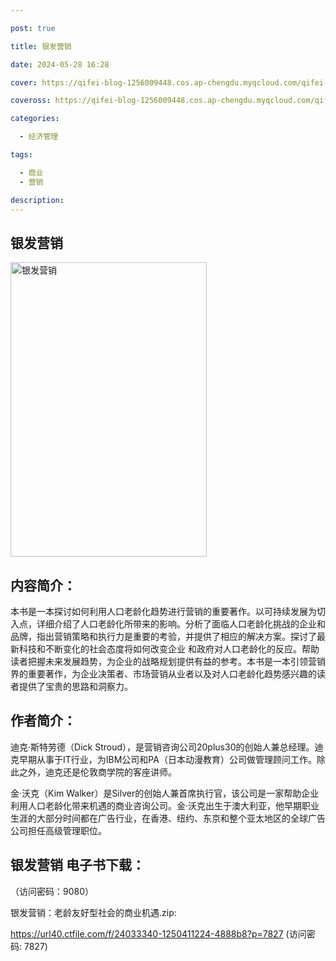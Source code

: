 ```yaml
---

post: true

title: 银发营销

date: 2024-05-28 16:28

cover: https://qifei-blog-1256009448.cos.ap-chengdu.myqcloud.com/qifei-blog/65eedb809f345e8d03a280e4.jpg

coveross: https://qifei-blog-1256009448.cos.ap-chengdu.myqcloud.com/qifei-blog/65eedb809f345e8d03a280e4.jpg

categories:

  - 经济管理

tags:

  - 商业
  - 营销

description:
---
```


## 银发营销
<img alt="银发营销 " class="aligncenter loaded" data-was-processed="true" decoding="async" fetchpriority="high" height="471" src="https://qifei-blog-1256009448.cos.ap-chengdu.myqcloud.com/qifei-blog/65eedb809f345e8d03a280e4.jpg" style="cursor: zoom-in;" width="314"/>

## 内容简介：

本书是一本探讨如何利用人口老龄化趋势进行营销的重要著作。以可持续发展为切入点，详细介绍了人口老龄化所带来的影响。分析了面临人口老龄化挑战的企业和品牌，指出营销策略和执行力是重要的考验，并提供了相应的解决方案。探讨了最新科技和不断变化的社会态度将如何改变企业 和政府对人口老龄化的反应。帮助读者把握未来发展趋势，为企业的战略规划提供有益的参考。本书是一本引领营销界的重要著作，为企业决策者、市场营销从业者以及对人口老龄化趋势感兴趣的读者提供了宝贵的思路和洞察力。

## 作者简介：

迪克·斯特劳德（Dick Stroud），是营销咨询公司20plus30的创始人兼总经理。迪克早期从事于IT行业，为IBM公司和PA（日本动漫教育）公司做管理顾问工作。除此之外，迪克还是伦敦商学院的客座讲师。

金·沃克（Kim Walker）是Silver的创始人兼首席执行官，该公司是一家帮助企业利用人口老龄化带来机遇的商业咨询公司。金·沃克出生于澳大利亚，他早期职业生涯的大部分时间都在广告行业，在香港、纽约、东京和整个亚太地区的全球广告公司担任高级管理职位。

## 银发营销 电子书下载：

 （访问密码：9080）

银发营销：老龄友好型社会的商业机遇.zip: 

https://url40.ctfile.com/f/24033340-1250411224-4888b8?p=7827 (访问密码: 7827)
